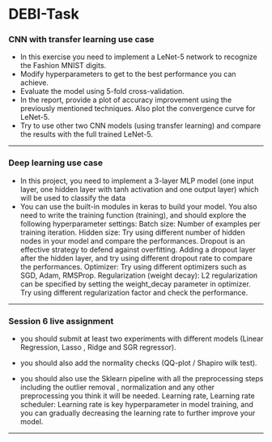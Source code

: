 # DEBI-Task
### CNN with transfer learning use case

- In this exercise you need to implement a LeNet-5 network to recognize the Fashion
  MNIST digits. 
- Modify hyperparameters to get to the best performance you can achieve. 
- Evaluate the model using 5-fold cross-validation.
- In the report, provide a plot of accuracy improvement using the previously
   mentioned techniques. Also plot the convergence curve for LeNet-5.  
- Try to use other two CNN models (using transfer learning) and compare the
   results with the full trained LeNet-5.
---------------------------------------------------------------------------------------------------------------

### Deep learning use case

- In this project, you need to implement a 3-layer MLP model (one input layer, one hidden layer
  with tanh activation and one output layer) which will be used to classify the data  
- You can use the built-in modules in keras to build your model.
  You also need to write the training function (training), and should explore the following
  hyperparameter settings:
     Batch size: Number of examples per training iteration.
     Hidden size: Try using different number of hidden nodes in your model and compare the performances.
     Dropout is an effective strategy to defend against overfitting. Adding a dropout layer
     after the hidden layer, and try using different dropout rate to compare the performances. 
     Optimizer: Try using different optimizers such as SGD, Adam, RMSProp.
     Regularization (weight decay): L2 regularization can be specified by setting the
     weight_decay parameter in optimizer. Try using different regularization factor and check the performance. 
---------------------------------------------------------------------------------------------------------------

### Session 6 live  assignment

- you should submit at least two experiments with different models (Linear Regression, Lasso , Ridge and SGR regressor).

- you should also add the normality checks (QQ-plot / Shapiro wilk test).
- you should also use the Sklearn pipeline  with all the preprocessing steps including the outlier removal , normalization and any other preprocessing you think it will be needed.
  Learning rate, Learning rate scheduler: Learning rate is key hyperparameter in model
  training, and you can gradually decreasing the learning rate to further improve your model. 
---------------------------------------------------------------------------------------------------------------
